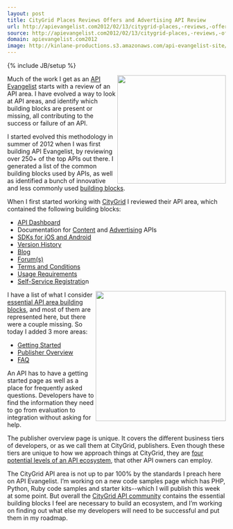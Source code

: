 ```yaml
---
layout: post
title: CityGrid Places Reviews Offers and Advertising API Review
url: http://apievangelist.com2012/02/13/citygrid-places,-reviews,-offers-and-advertising-api-review/
source: http://apievangelist.com2012/02/13/citygrid-places,-reviews,-offers-and-advertising-api-review/
domain: apievangelist.com2012
image: http://kinlane-productions.s3.amazonaws.com/api-evangelist-site/blog/CityGrid-Getting-Started.png
---
```

{% include JB/setup %}<p>
     <a title="CityGrid API" href="http://developer.citygridmedia.com"><img src="http://kinlane-productions.s3.amazonaws.com/citygrid/CityGrid.png"  width="250" align="right" /></a>
</p>
<p>
     Much of the work I get as an <a title="API Evangelist" href="http://www.apievangelist.com">API Evangelist</a> starts with a review of an API area. I have evolved a way to look at API areas, and identify which building blocks are present or missing, all contributing to the success or failure of an API.
</p>
<p>
     I started evolved this methodology in summer of 2012 when I was first building API Evangelist, by reviewing over 250+ of the top APIs out there. I generated a list of the common building blocks used by APIs, as well as identified a bunch of innovative and less commonly used <a title="Building Blocks" href="http://blog.apievangelist.com/buildingblocks/">building blocks</a>.
</p>
<p>
     When I first started working with <a title="CityGrid" href="http://www.citygrid.com">CityGrid</a> I reviewed their API area, which contained the following building blocks:
</p>
<ul>
     <li>
          <a title="API Dashboard" href="http://developer.citygridmedia.com/">API Dashboard</a>
     </li>
     <li>Documentation for <a title="content api documentation" href="http://docs.citygridmedia.com/display/citygridv2/Content+by+CityGrid">Content</a> and <a title="advertising API" href="http://docs.citygridmedia.com/display/citygridv2/Ads+by+CityGrid">Advertising</a> APIs
     </li>
     <li>
          <a title="SDK for iOS and Android" href="http://docs.citygridmedia.com/display/citygridv2/SDKs">SDKs for iOS and Android</a>
     </li>
     <li>
          <a title="version history" href="http://docs.citygridmedia.com/display/citygridv2/Version+history">Version History</a>
     </li>
     <li>
          <a title="blog" href="http://www.citygridmedia.com/developer/blog/">Blog</a>
     </li>
     <li>
          <a title="forums" href="http://www.citygridmedia.com/developer/forum/">Forum(s)</a>
     </li>
     <li>
          <a title="terms and conditions" href="http://docs.citygridmedia.com/display/citygridv2/Terms+and+Conditions">Terms and Conditions</a>
     </li>
     <li>
          <a title="usage requirements" href="http://docs.citygridmedia.com/display/citygridv2/Usage+Requirements">Usage Requirements</a>
     </li>
     <li>
          <a title="self-service registration" href="http://developer.citygridmedia.com/dashboard/registration">Self-Service Registratio</a>n
     </li>
</ul>
<p>
     <a href="http://docs.citygridmedia.com/display/citygridv2/Getting+Started"><img src="http://kinlane-productions.s3.amazonaws.com/citygrid/CityGrid-Getting-Started.png"  width="300" align="right" /></a>
</p>
<p>
     I have a list of what I consider <a title="essential api building blocks" href="http://blog.apievangelist.com/2012/01/31/four-potential-levels-of-an-api-business-ecosystem/">essential API area building blocks</a>, and most of them are represented here, but there were a couple missing. So today I added 3 more areas:
</p>
<ul>
     <li>
          <a title="Getting Started" href="http://docs.citygridmedia.com/display/citygridv2/Getting+Started">Getting Started</a>
     </li>
     <li>
          <a title="publisher overview" href="http://docs.citygridmedia.com/display/citygridv2/Publisher+Overview">Publisher Overview</a>
     </li>
     <li>
          <a title="FAQ" href="http://docs.citygridmedia.com/display/citygridv2/FAQ">FAQ</a>
     </li>
</ul>
<p>
     An API has to have a getting started page as well as a place for frequently asked questions. Developers have to find the information they need to go from evaluation to integration without asking for help.
</p>
<p>
     The publisher overview page is unique. It covers the different business tiers of developers, or as we call them at CityGrid, publishers. Even though these tiers are unique to how we approach things at CityGrid, they are <a title="four potential levels of an api ecosystem" href="http://blog.apievangelist.com/2012/01/31/four-potential-levels-of-an-api-business-ecosystem/">four potential levels of an API ecosystem</a>, that other API owners can employ.
</p>
<p>
     The CityGrid API area is not up to par 100% by the standards I preach here on API Evangelist. I’m working on a new code samples page which has PHP, Python, Ruby code samples and starter kits--which I will publish this week at some point. But overall the <a title="CityGrid API community" href="http://developer.citygridmedia.com">CityGrid API community</a> contains the essential building blocks I feel are necessary to build an ecosystem, and I’m working on finding out what else my developers will need to be successful and put them in my roadmap.
</p>
